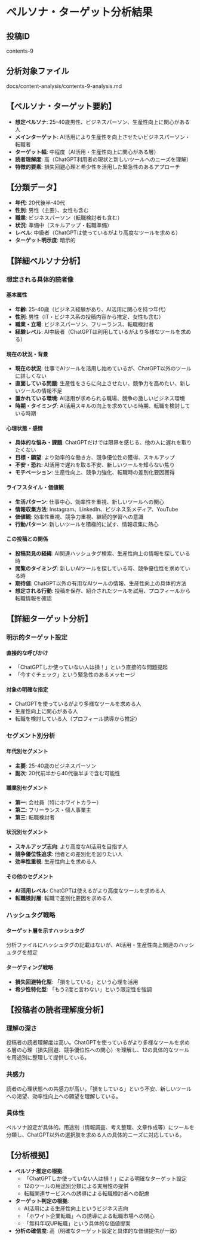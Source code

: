 # ペルソナ・ターゲット分析結果

## 投稿ID
contents-9

## 分析対象ファイル
docs/content-analysis/contents-9-analysis.md

## 【ペルソナ・ターゲット要約】
- **想定ペルソナ**: 25-40歳男性、ビジネスパーソン、生産性向上に関心がある人
- **メインターゲット**: AI活用により生産性を向上させたいビジネスパーソン・転職者
- **ターゲット幅**: 中程度（AI活用・生産性向上に関心がある層）
- **読者理解度**: 高（ChatGPT利用者の現状と新しいツールへのニーズを理解）
- **特徴的要素**: 損失回避心理と希少性を活用した緊急性のあるアプローチ

## 【分類データ】
- **年代**: 20代後半-40代
- **性別**: 男性（主要）、女性も含む
- **職業**: ビジネスパーソン（転職検討者も含む）
- **状況**: 準備中（スキルアップ・転職準備）
- **レベル**: 中級者（ChatGPTは使っているがより高度なツールを求める）
- **ターゲット明示度**: 暗示的

## 【詳細ペルソナ分析】

### 想定される具体的読者像
#### 基本属性
- **年齢**: 25-40歳（ビジネス経験があり、AI活用に関心を持つ年代）
- **性別**: 男性（IT・ビジネス系の投稿内容から推定、女性も含む）
- **職業・立場**: ビジネスパーソン、フリーランス、転職検討者
- **経験レベル**: AI中級者（ChatGPTは利用しているがより多様なツールを求める）

#### 現在の状況・背景
- **現在の状況**: 仕事でAIツールを活用し始めているが、ChatGPT以外のツールに詳しくない
- **直面している問題**: 生産性をさらに向上させたい、競争力を高めたい、新しいツールの情報不足
- **置かれている環境**: AI活用が求められる職場、競争の激しいビジネス環境
- **時期・タイミング**: AI活用スキルの向上を求めている時期、転職を検討している時期

#### 心理状態・感情
- **具体的な悩み・課題**: ChatGPTだけでは限界を感じる、他の人に遅れを取りたくない
- **目標・願望**: より効率的な働き方、競争優位性の獲得、スキルアップ
- **不安・恐れ**: AI活用で遅れを取る不安、新しいツールを知らない焦り
- **モチベーション**: 生産性向上、競争力強化、転職時の差別化要因獲得

#### ライフスタイル・価値観
- **生活パターン**: 仕事中心、効率性を重視、新しいツールへの関心
- **情報収集方法**: Instagram、LinkedIn、ビジネス系メディア、YouTube
- **価値観**: 効率性重視、競争力重視、継続的学習への意識
- **行動パターン**: 新しいツールを積極的に試す、情報収集に熱心

#### この投稿との関係
- **投稿発見の経緯**: AI関連ハッシュタグ検索、生産性向上の情報を探している時
- **閲覧のタイミング**: 新しいAIツールを探している時、競争優位性を求めている時
- **期待値**: ChatGPT以外の有用なAIツールの情報、生産性向上の具体的方法
- **想定される行動**: 投稿を保存、紹介されたツールを試用、プロフィールから転職情報を確認

## 【詳細ターゲット分析】

### 明示的ターゲット設定
#### 直接的な呼びかけ
- 「ChatGPTしか使っていない人は損！」という直接的な問題提起
- 「今すぐチェック」という緊急性のあるメッセージ

#### 対象の明確な指定
- ChatGPTを使っているがより多様なツールを求める人
- 生産性向上に関心がある人
- 転職を検討している人（プロフィール誘導から推定）

### セグメント別分析
#### 年代別セグメント
- **主要**: 25-40歳のビジネスパーソン
- **副次**: 20代前半から40代後半まで含む可能性

#### 職業別セグメント
- **第一**: 会社員（特にホワイトカラー）
- **第二**: フリーランス・個人事業主
- **第三**: 転職検討者

#### 状況別セグメント
- **スキルアップ志向**: より高度なAI活用を目指す人
- **競争優位性追求**: 他者との差別化を図りたい人
- **効率性重視**: 生産性向上を求める人

#### その他のセグメント
- **AI活用レベル**: ChatGPTは使えるがより高度なツールを求める人
- **転職検討層**: 転職で差別化要因を求める人

### ハッシュタグ戦略
#### ターゲット層を示すハッシュタグ
分析ファイルにハッシュタグの記載はないが、AI活用・生産性向上関連のハッシュタグを想定

#### ターゲティング戦略
- **損失回避特化型**: 「損をしている」という心理を活用
- **希少性特化型**: 「もう2度と言わない」という限定性を強調

## 【投稿者の読者理解度分析】
### 理解の深さ
投稿者の読者理解度は高い。ChatGPTを使っているがより多様なツールを求める層の心理（損失回避、競争優位性への関心）を理解し、12の具体的なツールを用途別に整理して提供している。

### 共感力
読者の心理状態への共感力が高い。「損をしている」という不安、新しいツールへの渇望、効率性向上への願望を理解している。

### 具体性
ペルソナ設定が具体的。用途別（情報調査、考え整理、文章作成等）にツールを分類し、ChatGPT以外の選択肢を求める人の具体的ニーズに対応している。

## 【分析根拠】
- **ペルソナ推定の根拠**: 
  - 「ChatGPTしか使っていない人は損！」による明確なターゲット設定
  - 12のツールの用途別分類による実用性の提供
  - 転職関連サービスへの誘導による転職検討者への配慮
- **ターゲット判定の根拠**: 
  - AI活用による生産性向上というビジネス志向
  - 「ホワイト企業転職」への誘導による転職市場への関心
  - 「無料年収UP転職」という具体的な価値提案
- **分析の確信度**: 高（明確なターゲット設定と具体的な価値提供が一致）